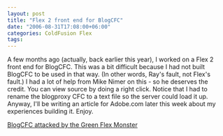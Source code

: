 ```yaml
---
layout: post
title: "Flex 2 front end for BlogCFC"
date: "2006-08-31T17:08:00+06:00"
categories: ColdFusion Flex 
tags: 
---
```


A few months ago (actually, back earlier this year), I worked on a Flex 2 front end for BlogCFC. This was a bit difficult because I had not built BlogCFC to be used in that way. (In other words, Ray's fault, not Flex's fault.) I had a lot of help from Mike Nimer on this - so he deserves the credit. You can view source by doing a right click. Notice that I had to rename the blogproxy CFC to a text file so the server could load it up. Anyway, I'll be writing an article for Adobe.com later this week about my experiences building it. Enjoy.

<a href="http://www.raymondcamden.com/BlogCFC/bin/blogcfc.html">BlogCFC attacked by the Green Flex Monster</a>